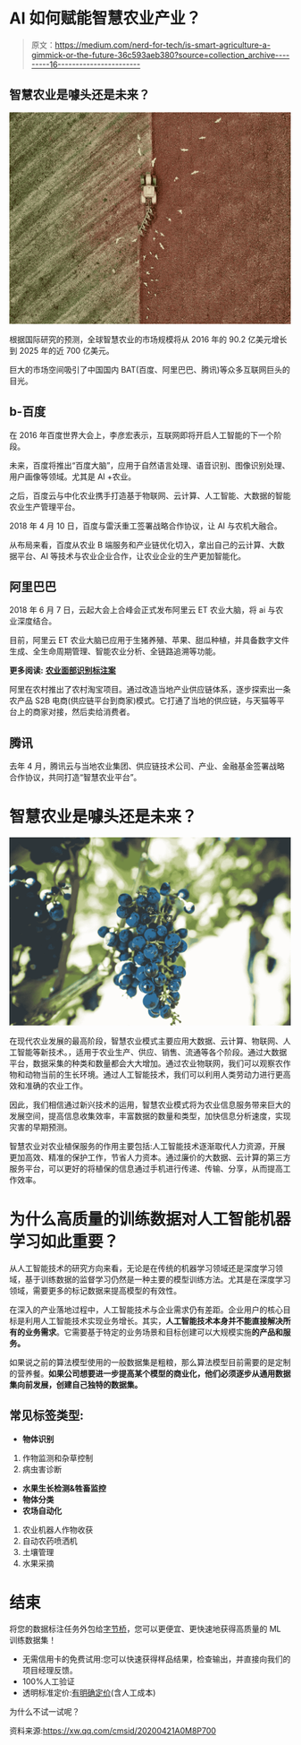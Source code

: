 # AI 如何赋能智慧农业产业？

> 原文：<https://medium.com/nerd-for-tech/is-smart-agriculture-a-gimmick-or-the-future-36c593aeb380?source=collection_archive---------16----------------------->

## 智慧农业是噱头还是未来？

![](img/16542406edbb57e85458a91cab61b63d.png)

根据国际研究的预测，全球智慧农业的市场规模将从 2016 年的 90.2 亿美元增长到 2025 年的近 700 亿美元。

巨大的市场空间吸引了中国国内 BAT(百度、阿里巴巴、腾讯)等众多互联网巨头的目光。

## b-百度

在 2016 年百度世界大会上，李彦宏表示，互联网即将开启人工智能的下一个阶段。

未来，百度将推出“百度大脑”，应用于自然语言处理、语音识别、图像识别处理、用户画像等领域。尤其是 AI +农业。

之后，百度云与中化农业携手打造基于物联网、云计算、人工智能、大数据的智能农业生产管理平台。

2018 年 4 月 10 日，百度与雷沃重工签署战略合作协议，让 AI 与农机大融合。

从布局来看，百度从农业 B 端服务和产业链优化切入，拿出自己的云计算、大数据平台、AI 等技术与农业企业合作，让农业企业的生产更加智能化。

## 阿里巴巴

2018 年 6 月 7 日，云起大会上合峰会正式发布阿里云 ET 农业大脑，将 ai 与农业深度结合。

目前，阿里云 ET 农业大脑已应用于生猪养殖、苹果、甜瓜种植，并具备数字文件生成、全生命周期管理、智能农业分析、全链路追溯等功能。

**更多阅读:** [**农业面部识别标注案**](http://tinyurl.com/5fhg7ydu)

阿里在农村推出了农村淘宝项目。通过改造当地产业供应链体系，逐步探索出一条农产品 S2B 电商(供应链平台到商家)模式。它打通了当地的供应链，与天猫等平台上的商家对接，然后卖给消费者。

## 腾讯

去年 4 月，腾讯云与当地农业集团、供应链技术公司、产业、金融基金签署战略合作协议，共同打造“智慧农业平台”。

# **智慧农业是噱头还是未来？**

![](img/63d109cfab53ef1efcf05f18fdeba97a.png)

在现代农业发展的最高阶段，智慧农业模式主要应用大数据、云计算、物联网、人工智能等新技术。，适用于农业生产、供应、销售、流通等各个阶段。通过大数据平台，数据采集的种类和数量都会大大增加。通过农业物联网，我们可以观察农作物和动物当前的生长环境。通过人工智能技术，我们可以利用人类劳动力进行更高效和准确的农业工作。

因此，我们相信通过新兴技术的运用，智慧农业模式将为农业信息服务带来巨大的发展空间，提高信息收集效率，丰富数据的数量和类型，加快信息分析速度，实现灾害的早期预测。

智慧农业对农业植保服务的作用主要包括:人工智能技术逐渐取代人力资源，开展更加高效、精准的保护工作，节省人力资本。通过廉价的大数据、云计算的第三方服务平台，可以更好的将植保的信息通过手机进行传递、传输、分享，从而提高工作效率。

# 为什么高质量的训练数据对人工智能机器学习如此重要？

从人工智能技术的研究方向来看，无论是在传统的机器学习领域还是深度学习领域，基于训练数据的监督学习仍然是一种主要的模型训练方法。尤其是在深度学习领域，需要更多的标记数据来提高模型的有效性。

在深入的产业落地过程中，人工智能技术与企业需求仍有差距。企业用户的核心目标是利用人工智能技术实现业务增长。其实，**人工智能技术本身并不能直接解决所有的业务需求**。它需要基于特定的业务场景和目标创建可以大规模实施**的产品和服务。**

如果说之前的算法模型使用的一般数据集是粗粮，那么算法模型目前需要的是定制的营养餐。**如果公司想要进一步提高某个模型的商业化，他们必须逐步从通用数据集向前发展，创建自己独特的数据集。**

## 常见标签类型:

*   **物体识别**

1.  作物监测和杂草控制
2.  病虫害诊断

*   **水果生长检测&牲畜监控**
*   **物体分类**
*   **农场自动化**

1.  农业机器人作物收获
2.  自动农药喷洒机
3.  土壤管理
4.  水果采摘

# 结束

将您的数据标注任务外包给[字节桥](https://tinyurl.com/y4yajs4b)，您可以更便宜、更快速地获得高质量的 ML 训练数据集！

*   无需信用卡的免费试用:您可以快速获得样品结果，检查输出，并直接向我们的项目经理反馈。
*   100%人工验证
*   透明标准定价:[有明确定价](https://www.bytebridge.io/#/?module=price)(含人工成本)

为什么不试一试呢？

资料来源:https://xw.qq.com/cmsid/20200421A0M8P700